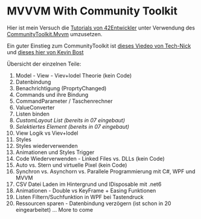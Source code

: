 # MVVVM With Community Toolkit

Hier ist mein Versuch die [Tutorials von 42Entwickler](https://www.youtube.com/watch?v=JWCudlf5c4Q&list=PLM9HRfTbb2uuAL82jbSpoQA_rj6f61DY2) unter Verwendung des [CommunityToolkit.Mvvm](https://learn.microsoft.com/en-us/dotnet/communitytoolkit/mvvm/) umzusetzen.

Ein guter Einstieg zum CommunityToolkit ist [dieses Viedeo von Tech-Nick](https://www.youtube.com/watch?v=onYKewd9b0c&t=9s)
und [dieses hier von Kevin Bost](https://www.youtube.com/watch?v=uVIzK2snugk)

Übersicht der einzelnen Teile:

01. Model - View - Viev+lodel Theorie (kein Code)
02. Datenbindung
03. Benachrichtigung (ProprtyChanged)
04. Commands und ihre Bindung
05. CommandParameter / Taschenrechner
06. ValueConverter
07. Listen binden
08. *CustomLayout List (bereits in 07 eingebaut)*
09. *Selektiertes Element (bereits in 07 eingebaut)*
10. View Logik vs Viev+lodel
11. Styles
12. Styles wiederverwenden
13. Animationen und Styles Trigger
14. Code Wiederverwenden - Linked Files vs. DLLs (kein Code)
15. Auto vs. Stern und virtuelle Pixel (kein Code)
16. Synchron vs. Asynchorn vs. Parallele Programmierung mit C#, WPF und MVVM
17. CSV Datei Laden im Hintergrund und IDisposable mit .net6
18. Animationen - Double vs KeyFrame + Easing Funktionen
19. Listen Filtern/Suchfunktion in WPF bei Tastendruck
20. Ressourcen sparen - Datenbindung verzögern (ist schon in 20 eingearbeitet)
... More to come

